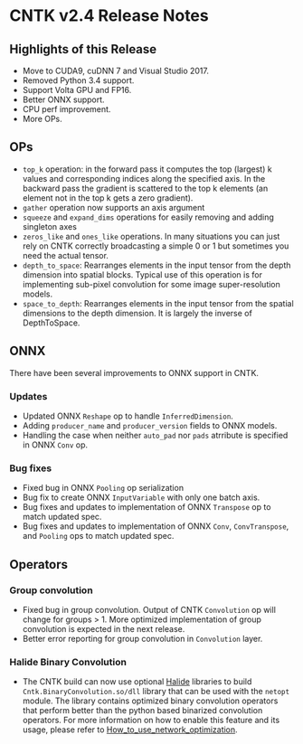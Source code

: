 # CNTK v2.4 Release Notes

## Highlights of this Release
- Move to CUDA9, cuDNN 7 and Visual Studio 2017.
- Removed Python 3.4 support.
- Support Volta GPU and FP16.
- Better ONNX support.
- CPU perf improvement.
- More OPs.

## OPs
- ``top_k`` operation: in the forward pass it computes the top (largest) k values and corresponding indices along the specified axis. In the backward pass the gradient is scattered to the top k elements (an element not in the top k gets a zero gradient).
- ``gather`` operation now supports an axis argument
- ``squeeze`` and ``expand_dims`` operations for easily removing and adding singleton axes
- ``zeros_like`` and ``ones_like`` operations. In many situations you can just rely on CNTK correctly broadcasting a simple 0 or 1 but sometimes you need the actual tensor.
- ``depth_to_space``: Rearranges elements in the input tensor from the depth dimension into spatial blocks. Typical use of this operation is for implementing sub-pixel convolution for some image super-resolution models.
- ``space_to_depth``: Rearranges elements in the input tensor from the spatial dimensions to the depth dimension. It is largely the inverse of DepthToSpace.

## ONNX
There have been several improvements to ONNX support in CNTK.

### Updates
- Updated ONNX ``Reshape`` op to handle ``InferredDimension``.
- Adding ``producer_name`` and ``producer_version`` fields to ONNX models.
- Handling the case when neither ``auto_pad`` nor ``pads`` atrribute is specified in ONNX ``Conv`` op.

### Bug fixes
- Fixed bug in ONNX ``Pooling`` op serialization
- Bug fix to create ONNX ``InputVariable`` with only one batch axis.
- Bug fixes and updates to implementation of ONNX ``Transpose`` op to match updated spec.
- Bug fixes and updates to implementation of ONNX ``Conv``, ``ConvTranspose``, and ``Pooling`` ops to match updated spec.

## Operators
### Group convolution
- Fixed bug in group convolution. Output of CNTK ``Convolution`` op will change for groups > 1. More optimized implementation of group convolution is expected in the next release.
- Better error reporting for group convolution in ``Convolution`` layer.

### Halide Binary Convolution
- The CNTK build can now use optional [Halide](http://halide-lang.org/) libraries to build ``Cntk.BinaryConvolution.so/dll`` library that can be used with the ``netopt`` module. The library contains optimized binary convolution operators that perform better than the python based binarized convolution operators. For more information on how to enable this feature and its usage, please refer to [How_to_use_network_optimization](https://github.com/Microsoft/CNTK/blob/master/Manual/Manual_How_to_use_network_optimizations.ipynb).
